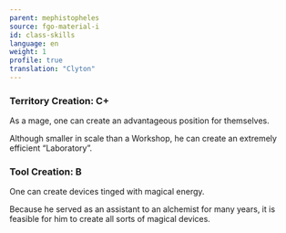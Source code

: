 ```yaml
---
parent: mephistopheles
source: fgo-material-i
id: class-skills
language: en
weight: 1
profile: true
translation: "Clyton"
---
```


### Territory Creation: C+

As a mage, one can create an advantageous position for themselves.

Although smaller in scale than a Workshop, he can create an extremely efficient “Laboratory”.

### Tool Creation: B

One can create devices tinged with magical energy.

Because he served as an assistant to an alchemist for many years, it is feasible for him to create all sorts of magical devices.
